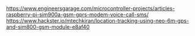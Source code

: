 https://www.engineersgarage.com/microcontroller-projects/articles-raspberry-pi-sim900a-gsm-gprs-modem-voice-call-sms/
https://www.hackster.io/mtechkiran/location-tracking-using-neo-6m-gps-and-sim800-gsm-module-e8af40
